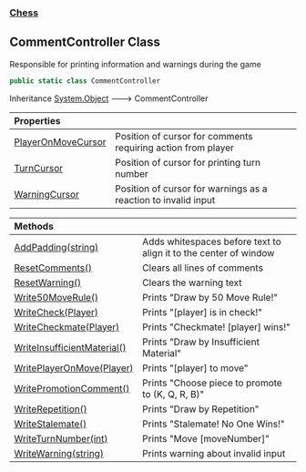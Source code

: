 ### [Chess](Chess.md 'Chess')

## CommentController Class

Responsible for printing information and warnings during the game

```csharp
public static class CommentController
```

Inheritance [System.Object](https://docs.microsoft.com/en-us/dotnet/api/System.Object 'System.Object') &#129106; CommentController

| Properties | |
| :--- | :--- |
| [PlayerOnMoveCursor](Chess.CommentController.PlayerOnMoveCursor.md 'Chess.CommentController.PlayerOnMoveCursor') | Position of cursor for comments requiring action from player |
| [TurnCursor](Chess.CommentController.TurnCursor.md 'Chess.CommentController.TurnCursor') | Position of cursor for printing turn number |
| [WarningCursor](Chess.CommentController.WarningCursor.md 'Chess.CommentController.WarningCursor') | Position of cursor for warnings as a reaction to invalid input |

| Methods | |
| :--- | :--- |
| [AddPadding(string)](Chess.CommentController.AddPadding(string).md 'Chess.CommentController.AddPadding(string)') | Adds whitespaces before text to align it to the center of window |
| [ResetComments()](Chess.CommentController.ResetComments().md 'Chess.CommentController.ResetComments()') | Clears all lines of comments |
| [ResetWarning()](Chess.CommentController.ResetWarning().md 'Chess.CommentController.ResetWarning()') | Clears the warning text |
| [Write50MoveRule()](Chess.CommentController.Write50MoveRule().md 'Chess.CommentController.Write50MoveRule()') | Prints "Draw by 50 Move Rule!" |
| [WriteCheck(Player)](Chess.CommentController.WriteCheck(Chess.Player).md 'Chess.CommentController.WriteCheck(Chess.Player)') | Prints "[player] is in check!" |
| [WriteCheckmate(Player)](Chess.CommentController.WriteCheckmate(Chess.Player).md 'Chess.CommentController.WriteCheckmate(Chess.Player)') | Prints "Checkmate! [player] wins!" |
| [WriteInsufficientMaterial()](Chess.CommentController.WriteInsufficientMaterial().md 'Chess.CommentController.WriteInsufficientMaterial()') | Prints "Draw by Insufficient Material" |
| [WritePlayerOnMove(Player)](Chess.CommentController.WritePlayerOnMove(Chess.Player).md 'Chess.CommentController.WritePlayerOnMove(Chess.Player)') | Prints "[player] to move" |
| [WritePromotionComment()](Chess.CommentController.WritePromotionComment().md 'Chess.CommentController.WritePromotionComment()') | Prints "Choose piece to promote to (K, Q, R, B)" |
| [WriteRepetition()](Chess.CommentController.WriteRepetition().md 'Chess.CommentController.WriteRepetition()') | Prints "Draw by Repetition" |
| [WriteStalemate()](Chess.CommentController.WriteStalemate().md 'Chess.CommentController.WriteStalemate()') | Prints "Stalemate! No One Wins!" |
| [WriteTurnNumber(int)](Chess.CommentController.WriteTurnNumber(int).md 'Chess.CommentController.WriteTurnNumber(int)') | Prints "Move [moveNumber]" |
| [WriteWarning(string)](Chess.CommentController.WriteWarning(string).md 'Chess.CommentController.WriteWarning(string)') | Prints warning about invalid input |
